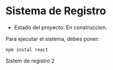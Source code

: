 <h1> Sistema de Registro</h1>

- Estado del proyecto: En construccion.


Para ejecutar el sistema, debes poner:

```npm instal react ```

Sistem de registro 2
